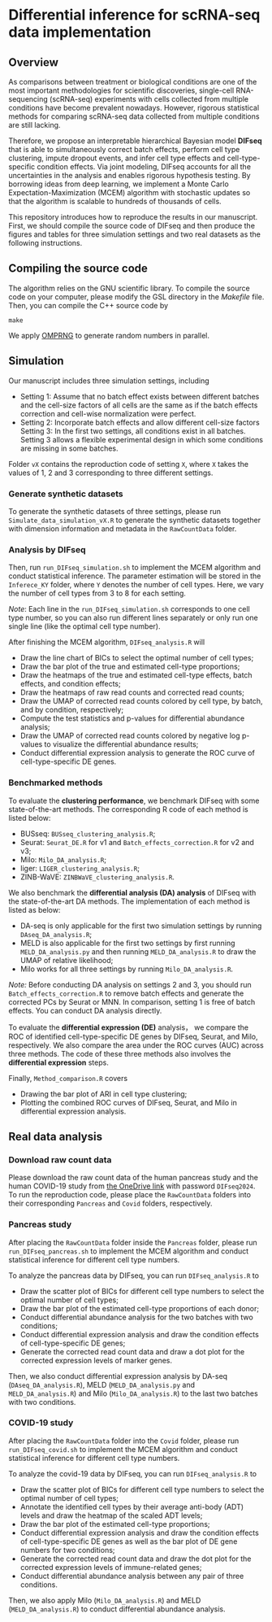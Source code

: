 # Differential inference for scRNA-seq data implementation

## Overview

As comparisons between treatment or biological conditions are one of the most important methodologies for scientific discoveries, single-cell RNA-sequencing (scRNA-seq) experiments with cells collected from multiple conditions have become prevalent nowadays. However, rigorous statistical methods for comparing scRNA-seq data collected from multiple conditions are still lacking. 

Therefore, we propose an interpretable hierarchical Bayesian model **DIFseq** that is able to simultaneously correct batch effects, perform cell type clustering, impute dropout events, and infer cell type effects and cell-type-specific condition effects. Via joint modeling, DIFseq accounts for all the uncertainties in the analysis and enables rigorous hypothesis testing. By borrowing ideas from deep learning, we implement a Monte Carlo Expectation-Maximization (MCEM) algorithm with stochastic updates so that the algorithm is scalable to hundreds of thousands of cells.

This repository introduces how to reproduce the results in our manuscript. First, we should compile the source code of DIFseq and then produce the figures and tables for three simulation settings and two real datasets as the following instructions.  

## Compiling the source code

The algorithm relies on the GNU scientific library. To compile the source code on your computer, please modify the GSL directory in the *Makefile* file. Then, you can compile the C++ source code by

```
make
```

We apply [OMPRNG](https://homepage.divms.uiowa.edu/~mbognar/omprng/) to generate random numbers in parallel.


## Simulation

Our manuscript includes three simulation settings, including

   - Setting 1: Assume that no batch effect exists between different batches and the cell-size factors of all cells are the same as if the batch effects correction and cell-wise normalization were perfect. 
   - Setting 2: Incorporate batch effects and allow different cell-size factors
   Setting 3: In the first two settings, all conditions exist in all batches. Setting 3 allows a flexible experimental design in which some conditions are missing in some batches.

Folder `vX` contains the reproduction code of setting `X`, where `X` takes the values of 1, 2 and 3 corresponding to three different settings. 

### Generate synthetic datasets

To generate the synthetic datasets of three settings, please run `Simulate_data_simulation_vX.R` to generate the synthetic datasets together with dimension information and metadata in the `RawCountData` folder.

### Analysis by DIFseq 

Then, run `run_DIFseq_simulation.sh` to implement the MCEM algorithm and conduct statistical inference. The parameter estimation will be stored in the `Inferece_KY` folder, where `Y` denotes the number of cell types. Here, we vary the number of cell types from 3 to 8 for each setting. 

*Note*: Each line in the `run_DIFseq_simulation.sh` corresponds to one cell type number, so you can also run different lines separately or only run one single line (like the optimal cell type number).

After finishing the MCEM algorithm, `DIFseq_analysis.R` will

   - Draw the line chart of BICs to select the optimal number of cell types;
   - Draw the bar plot of the true and estimated cell-type proportions;
   - Draw the heatmaps of the true and estimated cell-type effects, batch effects, and condition effects;
   - Draw the heatmaps of raw read counts and corrected read counts;
   - Draw the UMAP of corrected read counts colored by cell type, by batch, and by condition, respectively;
   - Compute the test statistics and p-values for differential abundance analysis;
   - Draw the UMAP of corrected read counts colored by negative log p-values to visualize the differential abundance results;
   - Conduct differential expression analysis to generate the ROC curve of cell-type-specific DE genes.

### Benchmarked methods

To evaluate the **clustering performance**, we benchmark DIFseq with some state-of-the-art methods. The corresponding R code of each method is listed below:

   - BUSseq: `BUSseq_clustering_analysis.R`;
   - Seurat: `Seurat_DE.R` for v1 and `Batch_effects_correction.R` for v2 and v3; 
   - Milo: `Milo_DA_analysis.R`;
   - liger: `LIGER_clustering_analysis.R`;
   - ZINB-WaVE: `ZINBWaVE_clustering_analysis.R`.
   
 
We also benchmark the **differential analysis (DA) analysis** of DIFseq with the state-of-the-art DA methods. The implementation of each method is listed as below:

   - DA-seq is only applicable for the first two simulation settings by running `DAseq_DA_analysis.R`;
   - MELD is also applicable for the first two settings by first running `MELD_DA_analysis.py` and then running `MELD_DA_analysis.R` to draw the UMAP of relative likelihood;
   - Milo works for all three settings by running `Milo_DA_analysis.R`.

*Note:* Before conducting DA analysis on settings 2 and 3, you should run `Batch_effects_correction.R` to remove batch effects and generate the corrected PCs by Seurat or MNN. In comparison, setting 1 is free of batch effects. You can conduct DA analysis directly. 

To evaluate the **differential expression (DE)** analysis， we compare the ROC of identified cell-type-specific DE genes by DIFseq, Seurat, and Milo, respectively. We also compare the area under the ROC curves (AUC) across three methods. The code of these three methods also involves the **differential expression** steps.

Finally, `Method_comparison.R` covers

   - Drawing the bar plot of ARI in cell type clustering;
   - Plotting the combined ROC curves of DIFseq, Seurat, and Milo in differential expression analysis.

## Real data analysis

### Download raw count data 

Please download the raw count data of the human pancreas study and the human COVID-19 study from [the OneDrive link](https://cuhko365-my.sharepoint.com/:f:/g/personal/songfangda_cuhk_edu_cn/ErmSyLVRFhlDvNxETCSCi8gB5So6RqxJ9KH4R7B99s0UiQ?e=eWaCRX) with password `DIFseq2024`. To run the reproduction code, please place the `RawCountData` folders into their corresponding `Pancreas` and `Covid` folders, respectively.

### Pancreas study

After placing the `RawCountData` folder inside the `Pancreas` folder, please run `run_DIFseq_pancreas.sh` to implement the MCEM algorithm and conduct statistical inference for different cell type numbers. 

To analyze the pancreas data by DIFseq, you can run `DIFseq_analysis.R` to

   - Draw the scatter plot of BICs for different cell type numbers to select the optimal number of cell types;
   - Draw the bar plot of the estimated cell-type proportions of each donor;
   - Conduct differential abundance analysis for the two batches with two conditions;
   - Conduct differential expression analysis and draw the condition effects of cell-type-specific DE genes;
   - Generate the corrected read count data and draw a dot plot for the corrected expression levels of marker genes.

Then, we also conduct differential expression analysis by DA-seq (`DAseq_DA_analysis.R`), MELD (`MELD_DA_analysis.py` and `MELD_DA_analysis.R`) and Milo (`Milo_DA_analysis.R`) to the last two batches with two conditions.

### COVID-19 study

After placing the `RawCountData` folder into the `Covid` folder, please run `run_DIFseq_covid.sh` to implement the MCEM algorithm and conduct statistical inference for different cell type numbers. 

To analyze the covid-19 data by DIFseq, you can run `DIFseq_analysis.R` to

   - Draw the scatter plot of BICs for different cell type numbers to select the optimal number of cell types;
   - Annotate the identified cell types by their average anti-body (ADT) levels and draw the heatmap of the scaled ADT levels;
   - Draw the bar plot of the estimated cell-type proportions;
   - Conduct differential expression analysis and draw the condition effects of cell-type-specific DE genes as well as the bar plot of DE gene numbers for two conditions;
   - Generate the corrected read count data and draw the dot plot for the corrected expression levels of immune-related genes;
   - Conduct differential abundance analysis between any pair of three conditions.

Then, we also apply Milo (`Milo_DA_analysis.R`) and MELD (`MELD_DA_analysis.R`) to conduct differential abundance analysis.
